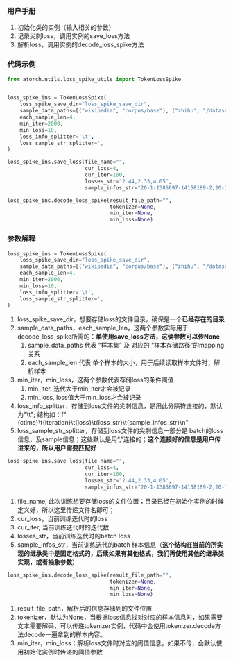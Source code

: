 ### 用户手册

1. 初始化类的实例（输入相关的参数）
2. 记录尖刺loss，调用实例的save_loss方法
3. 解析loss，调用实例的decode_loss_spike方法

### 代码示例
```python
from atorch.utils.loss_spike_utils import TokenLossSpike


loss_spike_ins = TokenLossSpike(
    loss_spike_save_dir="loss_spike_save_dir", 
    sample_data_paths=[("wikipedia", "corpus/base"), ("zhihu", "/dataset/fd5061f6/data/tokenize_data/zhihu.lazy")], 
    each_sample_len=4, 
    min_iter=2000, 
    min_loss=10,
    loss_info_splitter='\t', 
    loss_sample_str_splitter=','
)

loss_spike_ins.save_loss(file_name="", 
                         cur_loss=4, 
                         cur_iter=100, 
                         losses_str="2.44,2.33,4.05", 
                         sample_infos_str="20-1-1385697-14158189-2,20-1-1385697-14158189-2,20-1-1385697-14158189-2")

loss_spike_ins.decode_loss_spike(result_file_path="", 
                                 tokenizer=None, 
                                 min_iter=None, 
                                 min_loss=None)
```
### 参数解释
```python
loss_spike_ins = TokenLossSpike(
    loss_spike_save_dir="loss_spike_save_dir", 
    sample_data_paths=[("wikipedia", "corpus/base"), ("zhihu", "/dataset/fd5061f6/data/tokenize_data/zhihu.lazy")], 
    each_sample_len=4, 
    min_iter=2000, 
    min_loss=10,
    loss_info_splitter='\t', 
    loss_sample_str_splitter=','
)

```

1. loss_spike_save_dir，想要存储loss的文件目录，确保是一个**已经存在的目录**
2. sample_data_paths，each_sample_len，这两个参数实际用于decode_loss_spike所需的：**单使用save_loss方法，这俩参数可以传None**
   1. sample_data_paths 代表 “样本集” 及 对应的 “样本存储路径”的mapping关系
   2. each_sample_len 代表 单个样本的大小，用于后续读取样本文件时，解析样本
3. min_iter，min_loss，这两个参数代表存储loss的条件阈值
   1. min_iter, 迭代大于min_iter才会被记录
   2. min_loss, loss值大于min_loss才会被记录
4. loss_info_splitter，存储到loss文件的尖刺信息，是用此分隔符连接的，默认为"\t"; 结构如：f"{ctime}\t{iteration}\t{loss}\t{loss_str}\t{sample_infos_str}\n" 
5. loss_sample_str_splitter，存储到loss文件的尖刺信息一部分是 batch的loss信息，及sample信息；这些默认是用“,”连接的；**这个连接好的信息是用户传进来的，所以用户需要匹配好**

```python
loss_spike_ins.save_loss(file_name="", 
                         cur_loss=4, 
                         cur_iter=100, 
                         losses_str="2.44,2.33,4.05", 
                         sample_infos_str="20-1-1385697-14158189-2,20-1-1385697-14158189-2,20-1-1385697-14158189-2")

```

1. file_name, 此次训练想要存储loss的文件位置；目录已经在初始化实例的时候定义好，所以这里传递文件名即可；
2. cur_loss，当前训练迭代时的loss
3. cur_iter, 当前训练迭代时的迭代数
4. losses_str，当前训练迭代时的batch loss
5. sample_infos_str，当前训练迭代的batch 样本信息（**这个结构在当前的所实现的继承类中是固定格式的，后续如果有其他格式，我们再使用其他的继承类实现，或者抽象参数**）

```python
loss_spike_ins.decode_loss_spike(result_file_path="", 
                                 tokenizer=None, 
                                 min_iter=None, 
                                 min_loss=None)
```

1. result_file_path，解析后的信息存储到的文件位置
2. tokenizer，默认为None，当根据loss信息找对对应的样本信息时，如果需要文本需要解码，可以传递tokenizer实例，代码中会使用tokenizer.decode方法decode一遍拿到的样本内容。
3. min_iter，min_loss；解析loss文件时对应的阈值信息，如果不传，会默认使用初始化实例时传递的阈值参数
